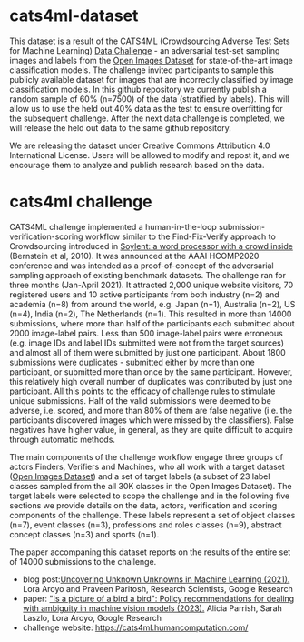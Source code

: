 # cats4ml-dataset
This dataset is a result of the CATS4ML (Crowdsourcing Adverse Test Sets for Machine Learning) <a href="https://cats4ml.humancomputation.com/">Data Challenge</a> - an adversarial test-set sampling images and labels from the <a href="https://opensource.google/projects/open-images-dataset">Open Images Dataset</a> for state-of-the-art image classification models. The challenge invited participants to sample this publicly available dataset for images that are incorrectly classified by image classification models. In this github repository we currently publish a random sample of 60% (n=7500) of the data (stratified by labels). This will allow us to use the held out 40% data as the test to ensure overfitting for the subsequent challenge. After the next data challenge is completed, we will release the held out data to the same github repository.

We are releasing the dataset under Creative Commons Attribution 4.0 International License. Users will be allowed to modify and repost it, and we encourage them to analyze and publish research based on the data.

# cats4ml challenge
CATS4ML challenge implemented a human-in-the-loop submission-verification-scoring workflow similar to the Find-Fix-Verify approach to Crowdsourcing introduced in 
<a href="https://dl.acm.org/doi/10.1145/1866029.1866078">Soylent: a word processor with a crowd inside</a> (Bernstein et al, 2010). It was announced at the AAAI HCOMP2020 conference and was intended as a proof-of-concept of the adversarial sampling approach of existing benchmark datasets. The challenge ran for three months (Jan-April 2021). It attracted 2,000 unique website visitors, 70 registered users and 10 active participants from both industry (n=2) and academia (n=8) from around the world, e.g. Japan (n=1), Australia (n=2), US (n=4), India (n=2), The Netherlands (n=1). This resulted in more than 14000 submissions, where more than half of the participants each submitted about 2000 image-label pairs. Less than 500 image-label pairs were erroneous (e.g. image IDs and label IDs submitted were not from the target sources) and almost all of them were submitted by just one participant. About 1800 submissions were duplicates - submitted either by more than one participant, or submitted more than once by the same participant. However, this relatively high overall number of duplicates was contributed by just one participant. All this points to the efficacy of challenge rules to stimulate unique submissions. Half of the valid submissions were deemed to be adverse, i.e. scored, and more than 80% of them are false negative (i.e. the participants discovered images which were missed by the classifiers). False negatives have higher value, in general, as they are quite difficult to acquire through automatic methods.

The main components of the challenge workflow engage three groups of actors Finders, Verifiers and Machines, who all work with a target dataset (<a href="https://opensource.google/projects/open-images-dataset">Open Images Dataset</a>) and a set of target labels (a subset of 23 label classes sampled from the all 30K classes in the Open Images Dataset). The target labels were selected to scope the challenge and in the following five sections we provide details on the data, actors, verification and scoring components of the challenge. These labels represent a set of object classes (n=7), event classes (n=3), professions and roles classes (n=9), abstract concept classes (n=3) and sports (n=1). 
 
The paper accompaning this dataset reports on the results of the entire set of 14000 submissions to the challenge. 

* blog post:<a href="https://ai.googleblog.com/2021/02/uncovering-unknown-unknowns-in-machine.html">Uncovering Unknown Unknowns in Machine Learning (2021).</a> Lora Aroyo and Praveen Paritosh, Research Scientists, Google Research
* paper: <a href="https://arxiv.org/abs/2306.15777">"Is a picture of a bird a bird": Policy recommendations for dealing with ambiguity in machine vision models (2023).</a>  Alicia Parrish, Sarah Laszlo, Lora Aroyo, Google Research 
* challenge website: <a href="https://cats4ml.humancomputation.com/">https://cats4ml.humancomputation.com/</a>
